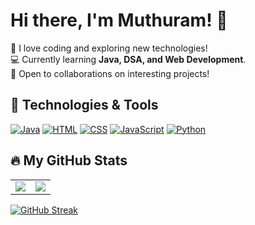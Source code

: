 # Hi there, I'm Muthuram! 👋  

🚀 I love coding and exploring new technologies!  
💻 Currently learning **Java, DSA, and Web Development**.  
🌱 Open to collaborations on interesting projects!  

## 🚀 Technologies & Tools
[![Java](https://img.shields.io/badge/Java-%23ED8B00.svg?style=flat&logo=openjdk&logoColor=white)](https://docs.oracle.com/en/java/)
[![HTML](https://img.shields.io/badge/HTML5-%23E34F26.svg?style=flat&logo=html5&logoColor=white)](https://developer.mozilla.org/en-US/docs/Web/HTML)
[![CSS](https://img.shields.io/badge/CSS3-%231572B6.svg?style=flat&logo=css3&logoColor=white)](https://developer.mozilla.org/en-US/docs/Web/CSS)
[![JavaScript](https://img.shields.io/badge/JavaScript-%23F7DF1E.svg?style=flat&logo=javascript&logoColor=black)](https://developer.mozilla.org/en-US/docs/Web/JavaScript)
[![Python](https://img.shields.io/badge/Python-%233776AB.svg?style=flat&logo=python&logoColor=white)](https://docs.python.org/3/)

## 🔥 My GitHub Stats

<table>
  <tr>
    <td>
      <img src="https://github-readme-stats.vercel.app/api?username=Muthuram-dev&show_icons=true&theme=dark&hide_border=true" />
    </td>
    <td>
      <img src="https://github-readme-stats.vercel.app/api/top-langs/?username=Muthuram-dev&layout=compact&theme=dark&hide_border=true" />
    </td>
  </tr>
</table>



[![GitHub Streak](https://streak-stats.demolab.com?user=Muthuram-dev&theme=dark&hide_border=true)](https://git.io/streak-stats)
